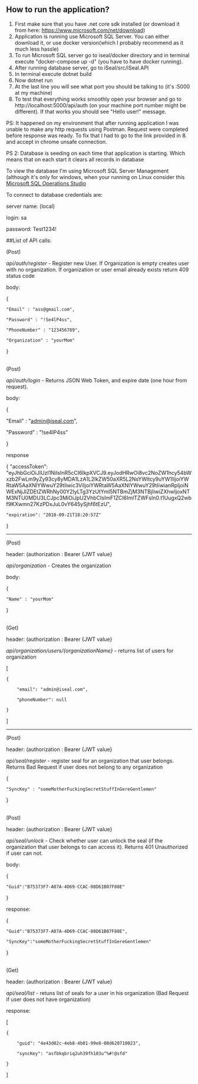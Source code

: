 ## How to run the application?

1. First make sure that you have .net core sdk installed (or download it from here: https://www.microsoft.com/net/download)
2. Application is running use Microsoft SQL Server. You can either download it, or use docker version(which I probably recommend as it much less hassle)
3. To run Microsoft SQL server go to iseal/docker directory and in terminal execute "docker-compose up -d" (you have to have docker running).
4. After running database server, go to iSeal/src/iSeal.API
5. In terminal execute dotnet build
6. Now dotnet run
7. At the last line you will see what port you should be talking to (it's :5000 at my machine)
8. To test that everything works smoothly open your browser and go to http://localhost:5000/api/auth (on your machine port number might be different). If that works you should see "Hello user!" message.

PS: It happened on my environment that after running application I was unable to make any http requests using Postman. Request were completed before response was ready. To fix that I had to go to the link provided in 8. and accept in chrome unsafe connection.

PS 2: Database is seeding on each time that application is starting. Which means that on each start it clears all records in database

To view the database I'm using Microsoft SQL Server Management (although it's only for windows, when your running on Linux consider this [Microsoft SQL Operations Studio](https://docs.microsoft.com/pl-pl/sql/sql-operations-studio/what-is?view=sql-server-2017)

To connect to database credentials are:

server name: (local)

login: sa

password: Test1234!

##List of API calls:

(Post)

*api/auth/register* - Register new User. If Organization is empty creates user with no organization. If organization or user email already exists return 409 status code

body:

{

	"Email" : "ass@gmail.com",
	
	"Password" : "!Se4lP4ss",
	
	"PhoneNumber" : "123456789",
	
	"Organization" : "yourMom"
	
}

<br>
(Post)

*api/auth/login* - Returns JSON Web Token, and expire date (one hour from request).

body:

{

  "Email" : "admin@iseal.com",
  
  "Password" : "!se4lP4ss"
  
}

response

{
    "accessToken": "eyJhbGciOiJIUzI1NiIsInR5cCI6IkpXVCJ9.eyJodHRwOi8vc2NoZW1hcy54bWxzb2FwLm9yZy93cy8yMDA1LzA1L2lkZW50aXR5L2NsYWltcy9uYW1lIjoiYWRtaW5AaXNlYWwuY29tIiwic3ViIjoiYWRtaW5AaXNlYWwuY29tIiwianRpIjoiNWExNjJlZDEtZWRhNy00Y2IyLTg3YzUtYmI5NTBmZjM3NTBjIiwiZXhwIjoxNTM3NTU0MDU3LCJpc3MiOiJpU2VhbCIsImF1ZCI6ImlTZWFsIn0.t1UugxQ2wbf9KXwmn27KzPDxJuL0vY645ySjhf6tEzU",
    
    "expiration": "2018-09-21T18:20:57Z"
    
}

----

(Post)

header: (authorization : Bearer {JWT value}

*api/organization* - Creates the organization

body:

{

	"Name" : "yourMom"
	
}

<br>
(Get)

header: (authorization : Bearer {JWT value}

*api/organization/users/{organizationName}* - returns list of users for organization

[

    {

        "email": "admin@iseal.com",

        "phoneNumber": null

    }

]

----

(Post)

header: (authorization : Bearer {JWT value}

*api/seal/register* - register seal for an organization that user belongs. Returns Bad Request if user does not belong to any organization

{

	"SyncKey" : "someMotherFuckingSecretStuffInGereGentlemen"

}

<br>
(Post)

header: (authorization : Bearer {JWT value}

*api/seal/unlock* - Check whether user can unlock the seal (if the organization that user belongs to can access it). Returns 401 Unauthorized if user can not.

body: 

{

	"Guid":"B75373F7-A07A-4D69-CCAC-08D61B07F88E"
    
}

response:

{

	"Guid":"B75373F7-A07A-4D69-CCAC-08D61B07F88E",

	"SyncKey":"someMotherFuckingSecretStuffInGereGentlemen"

}

<br>
(Get)

header: (authorization : Bearer {JWT value}

*api/seal/list* - retuns list of seals for a user in his organization (Bad Request if user does not have organization)

response:

[

    {
        
        "guid": "4e43d02c-4eb8-4b01-99e8-08d620710023",

        "syncKey": "asfbkqbriq2uh39fh103u^%#!@sfd"
    
    }

]
